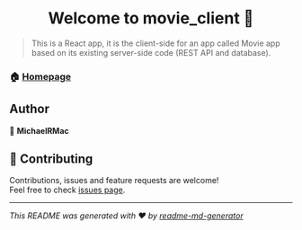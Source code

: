 <h1 align="center">Welcome to movie_client 👋</h1>
<p>
</p>

> This is a React app, it is the client-side for an app called Movie app based on its
> existing server-side code (REST API and database).

### 🏠 [Homepage](cfmovieclient.netlify.app)

## Author

👤 **MichaelRMac**

## 🤝 Contributing

Contributions, issues and feature requests are welcome!<br />Feel free to check [issues page](https://github.com/Michael-R-Mac/movie_client/issues).

---

_This README was generated with ❤️ by [readme-md-generator](https://github.com/kefranabg/readme-md-generator)_
